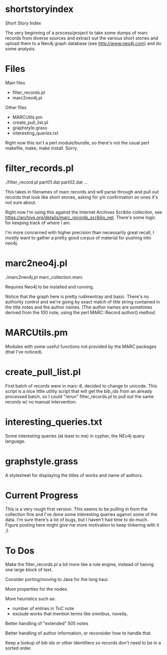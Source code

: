 shortstoryindex
===============

Short Story Index

The very beginning of a process/project to take some dumps of marc records from diverse sources and extract out the various short stories and upload them to a Neo4j graph database (see http://www.neo4j.com) and do some analysis. 

Files
===============
Main files
* filter_records.pl
* marc2neo4j.pl

Other files
* MARCUtils.pm
* create_pull_list.pl
* graphstyle.grass
* interesting_queries.txt

Right now this isn't a perl module/bundle, so there's not the usual perl makefile, make, make install. Sorry.

filter_records.pl
===============

./filter_record.pl part01.dat part02.dat ...

This takes in filenames of marc records and will parse through and pull out records that look like short stories, asking for y/n confirmation on ones it's not sure about.

Right now I'm using this against the Internet Archives Scriblio colleciton, see https://archive.org/details/marc_records_scriblio_net. There's some logic for keeping track of where I am.

I'm more concerned with higher precision than necessarily great recall, I mostly want to gather a pretty good corpus of material for pushing into neo4j.


marc2neo4j.pl
===============

./marc2neo4j.pl marc_collection.marc

Requires Neo4j to be installed and running.

Notice that the graph here is pretty rudimentray and basic. There's no authority control and we're going by exact match of title string contained in the title notes and the author names. (The author names are sometimes derived from the 100 note, using the perl MARC::Record author() method.

MARCUtils.pm
===============

Modules with some useful functions not provided by the MARC packages (that I've noticed).

create_pull_list.pl
===============
First batch of records were in marc-8, decided to change to unicode. This script is a nice little utility script that will get the bib_ids from an already processed batch, so I could "rerun" filter_records.pl to pull out the same records w/ no manual intervention.


interesting_queries.txt
===============

Some interesting queries (at least to me) in cypher, the NEo4j query language.

graphstyle.grass
===============

A stylesheet for displaying the titles of works and name of authors.




Current Progress
===============

This is a very rough first version. This seems to be pulling in from the collection fine and I've done some interesting queries against some of the data. I'm sure there's a lot of bugs, but I haven't had time to do much. Figure posting here might give me more motivation to keep tinkering with it ;).


To Dos
===============

Make the filter_records.pl a bit more like a rule engine, instead of haivng one large block of text.

Consider porting/moving to Java for the long haul.

More properties for the nodes.

More heuristics such as:
  - number of entries in ToC note
  - exclude works that mention terms like omnibus, novella, 

Better handling of "extended" 505 notes

Better handling of author information, or reconsider how to handle that.

Keep a lookup of bib ids or other identifiers so records don't need to be in a sorted order.